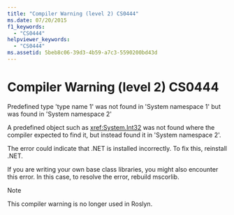 ```yaml
---
title: "Compiler Warning (level 2) CS0444"
ms.date: 07/20/2015
f1_keywords: 
  - "CS0444"
helpviewer_keywords: 
  - "CS0444"
ms.assetid: 5beb8c06-39d3-4b59-a7c3-5590200bd43d
---
```

# Compiler Warning (level 2) CS0444

Predefined type 'type name 1' was not found in 'System namespace 1' but was found in 'System namespace 2'

 A predefined object such as <xref:System.Int32> was not found where the compiler expected to find it, but instead found it in 'System namespace 2'.

 The error could indicate that .NET is installed incorrectly. To fix this, reinstall .NET.

 If you are writing your own base class libraries, you might also encounter this error. In this case, to resolve the error, rebuild mscorlib.

> [!NOTE]
> This compiler warning is no longer used in Roslyn.

